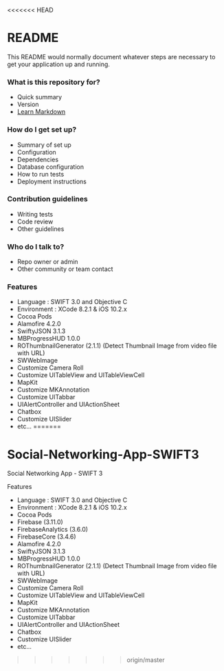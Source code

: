 <<<<<<< HEAD
# README #

This README would normally document whatever steps are necessary to get your application up and running.

### What is this repository for? ###

* Quick summary
* Version
* [Learn Markdown](https://bitbucket.org/tutorials/markdowndemo)

### How do I get set up? ###

* Summary of set up
* Configuration
* Dependencies
* Database configuration
* How to run tests
* Deployment instructions

### Contribution guidelines ###

* Writing tests
* Code review
* Other guidelines

### Who do I talk to? ###

* Repo owner or admin
* Other community or team contact

### Features

* Language : SWIFT 3.0 and Objective C
* Environment : XCode 8.2.1 & iOS 10.2.x
* Cocoa Pods
* Alamofire 4.2.0
* SwiftyJSON 3.1.3
* MBProgressHUD 1.0.0
* ROThumbnailGenerator (2.1.1) (Detect Thumbnail Image from video file with URL)
* SWWebImage
* Customize Camera Roll
* Customize UITableView and UITableViewCell
* MapKit
* Customize MKAnnotation
* Customize UITabbar
* UIAlertController and UIActionSheet
* Chatbox
* Customize UISlider
* etc...
=======
# Social-Networking-App-SWIFT3
Social Networking App - SWIFT 3

Features

- Language : SWIFT 3.0 and Objective C
- Environment : XCode 8.2.1 & iOS 10.2.x
- Cocoa Pods
- Firebase (3.11.0)
- FirebaseAnalytics (3.6.0)
- FirebaseCore (3.4.6)
- Alamofire 4.2.0
- SwiftyJSON 3.1.3
- MBProgressHUD 1.0.0
- ROThumbnailGenerator (2.1.1) (Detect Thumbnail Image from video file with URL)
- SWWebImage
- Customize Camera Roll
- Customize UITableView and UITableViewCell
- MapKit
- Customize MKAnnotation
- Customize UITabbar
- UIAlertController and UIActionSheet
- Chatbox
- Customize UISlider
- etc...
>>>>>>> origin/master
